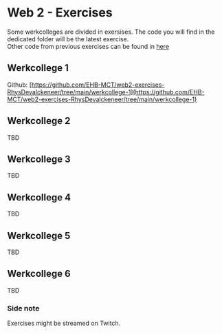 # Web 2 - Exercises

Some werkcolleges are divided in exersises. The code you will find in the dedicated folder will be the latest exercise.  
Other code from previous exercises can be found in [here](https://github.com/EHB-MCT/web2-exercises-RhysDevalckeneer/tree/main/code-screenshots)

## Werkcollege 1

Github: [https://github.com/EHB-MCT/web2-exercises-RhysDevalckeneer/tree/main/werkcollege-1](https://github.com/EHB-MCT/web2-exercises-RhysDevalckeneer/tree/main/werkcollege-1)

## Werkcollege 2
TBD

## Werkcollege 3
TBD

## Werkcollege 4
TBD

## Werkcollege 5
TBD

## Werkcollege 6
TBD

### Side note
Exercises might be streamed on Twitch. 
